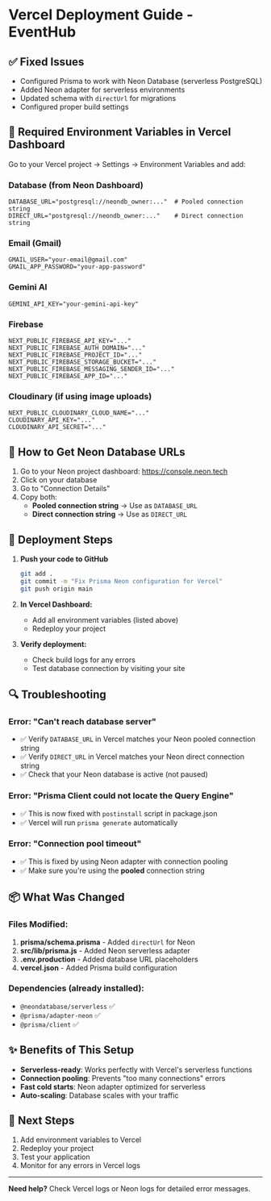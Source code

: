# Vercel Deployment Guide - EventHub

## ✅ Fixed Issues

- Configured Prisma to work with Neon Database (serverless PostgreSQL)
- Added Neon adapter for serverless environments
- Updated schema with `directUrl` for migrations
- Configured proper build settings

## 🔧 Required Environment Variables in Vercel Dashboard

Go to your Vercel project → Settings → Environment Variables and add:

### Database (from Neon Dashboard)

```
DATABASE_URL="postgresql://neondb_owner:..."  # Pooled connection string
DIRECT_URL="postgresql://neondb_owner:..."    # Direct connection string
```

### Email (Gmail)

```
GMAIL_USER="your-email@gmail.com"
GMAIL_APP_PASSWORD="your-app-password"
```

### Gemini AI

```
GEMINI_API_KEY="your-gemini-api-key"
```

### Firebase

```
NEXT_PUBLIC_FIREBASE_API_KEY="..."
NEXT_PUBLIC_FIREBASE_AUTH_DOMAIN="..."
NEXT_PUBLIC_FIREBASE_PROJECT_ID="..."
NEXT_PUBLIC_FIREBASE_STORAGE_BUCKET="..."
NEXT_PUBLIC_FIREBASE_MESSAGING_SENDER_ID="..."
NEXT_PUBLIC_FIREBASE_APP_ID="..."
```

### Cloudinary (if using image uploads)

```
NEXT_PUBLIC_CLOUDINARY_CLOUD_NAME="..."
CLOUDINARY_API_KEY="..."
CLOUDINARY_API_SECRET="..."
```

## 📝 How to Get Neon Database URLs

1. Go to your Neon project dashboard: https://console.neon.tech
2. Click on your database
3. Go to "Connection Details"
4. Copy both:
   - **Pooled connection string** → Use as `DATABASE_URL`
   - **Direct connection string** → Use as `DIRECT_URL`

## 🚀 Deployment Steps

1. **Push your code to GitHub**

   ```bash
   git add .
   git commit -m "Fix Prisma Neon configuration for Vercel"
   git push origin main
   ```

2. **In Vercel Dashboard:**

   - Add all environment variables (listed above)
   - Redeploy your project

3. **Verify deployment:**
   - Check build logs for any errors
   - Test database connection by visiting your site

## 🔍 Troubleshooting

### Error: "Can't reach database server"

- ✅ Verify `DATABASE_URL` in Vercel matches your Neon pooled connection string
- ✅ Verify `DIRECT_URL` in Vercel matches your Neon direct connection string
- ✅ Check that your Neon database is active (not paused)

### Error: "Prisma Client could not locate the Query Engine"

- ✅ This is now fixed with `postinstall` script in package.json
- ✅ Vercel will run `prisma generate` automatically

### Error: "Connection pool timeout"

- ✅ This is fixed by using Neon adapter with connection pooling
- ✅ Make sure you're using the **pooled** connection string

## 📦 What Was Changed

### Files Modified:

1. **prisma/schema.prisma** - Added `directUrl` for Neon
2. **src/lib/prisma.js** - Added Neon serverless adapter
3. **.env.production** - Added database URL placeholders
4. **vercel.json** - Added Prisma build configuration

### Dependencies (already installed):

- `@neondatabase/serverless` ✅
- `@prisma/adapter-neon` ✅
- `@prisma/client` ✅

## ✨ Benefits of This Setup

- **Serverless-ready**: Works perfectly with Vercel's serverless functions
- **Connection pooling**: Prevents "too many connections" errors
- **Fast cold starts**: Neon adapter optimized for serverless
- **Auto-scaling**: Database scales with your traffic

## 🎯 Next Steps

1. Add environment variables to Vercel
2. Redeploy your project
3. Test your application
4. Monitor for any errors in Vercel logs

---

**Need help?** Check Vercel logs or Neon logs for detailed error messages.
